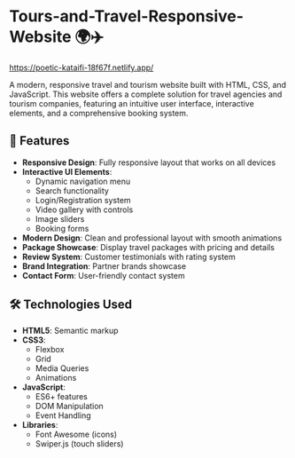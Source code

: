 # Tours-and-Travel-Responsive-Website 🌍✈️

https://poetic-kataifi-18f67f.netlify.app/


A modern, responsive travel and tourism website built with HTML, CSS, and JavaScript. This website offers a complete solution for travel agencies and tourism companies, featuring an intuitive user interface, interactive elements, and a comprehensive booking system.

## 🌟 Features

- **Responsive Design**: Fully responsive layout that works on all devices
- **Interactive UI Elements**: 
  - Dynamic navigation menu
  - Search functionality
  - Login/Registration system
  - Video gallery with controls
  - Image sliders
  - Booking forms
- **Modern Design**: Clean and professional layout with smooth animations
- **Package Showcase**: Display travel packages with pricing and details
- **Review System**: Customer testimonials with rating system
- **Brand Integration**: Partner brands showcase
- **Contact Form**: User-friendly contact system

## 🛠️ Technologies Used

- **HTML5**: Semantic markup
- **CSS3**: 
  - Flexbox
  - Grid
  - Media Queries
  - Animations
- **JavaScript**: 
  - ES6+ features
  - DOM Manipulation
  - Event Handling
- **Libraries**:
  - Font Awesome (icons)
  - Swiper.js (touch sliders)
